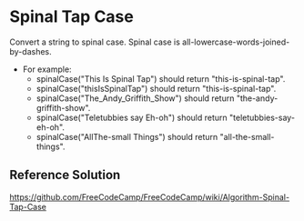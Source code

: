 # Spinal Tap Case

Convert a string to spinal case. Spinal case is all-lowercase-words-joined-by-dashes.

- For example: 
  - spinalCase("This Is Spinal Tap") should return "this-is-spinal-tap".
  - spinalCase("thisIsSpinalTap") should return "this-is-spinal-tap".
  - spinalCase("The_Andy_Griffith_Show") should return "the-andy-griffith-show".
  - spinalCase("Teletubbies say Eh-oh") should return "teletubbies-say-eh-oh".
  - spinalCase("AllThe-small Things") should return "all-the-small-things".
  
## Reference Solution
https://github.com/FreeCodeCamp/FreeCodeCamp/wiki/Algorithm-Spinal-Tap-Case
